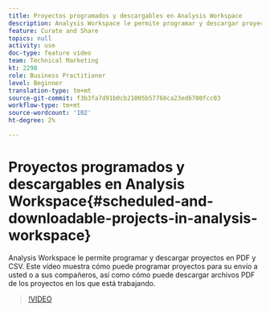 ```yaml
---
title: Proyectos programados y descargables en Analysis Workspace
description: Analysis Workspace le permite programar y descargar proyectos en PDF y CSV. Este vídeo muestra cómo puede programar proyectos para su envío a usted o a sus compañeros, así como cómo puede descargar archivos PDF de los proyectos en los que está trabajando.
feature: Curate and Share
topics: null
activity: use
doc-type: feature video
team: Technical Marketing
kt: 2298
role: Business Practitioner
level: Beginner
translation-type: tm+mt
source-git-commit: f3b3fa7d91b0cb21005b57768ca23ed6700fcc03
workflow-type: tm+mt
source-wordcount: '102'
ht-degree: 2%

---
```



# Proyectos programados y descargables en Analysis Workspace{#scheduled-and-downloadable-projects-in-analysis-workspace}

Analysis Workspace le permite programar y descargar proyectos en PDF y CSV. Este vídeo muestra cómo puede programar proyectos para su envío a usted o a sus compañeros, así como cómo puede descargar archivos PDF de los proyectos en los que está trabajando.

>[!VIDEO](https://video.tv.adobe.com/v/24709/?quality=12)
